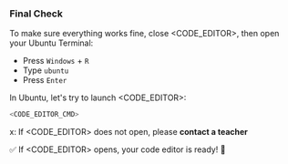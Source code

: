 ### Final Check

To make sure everything works fine, close <CODE_EDITOR>, then open your Ubuntu Terminal:

- Press `Windows` + `R`
- Type  `ubuntu`
- Press `Enter`

In Ubuntu, let's try to launch <CODE_EDITOR>:

```bash
<CODE_EDITOR_CMD>
```

x: If <CODE_EDITOR> does not open, please **contact a teacher**

:white_check_mark: If <CODE_EDITOR> opens, your code editor is ready! :muscle:

